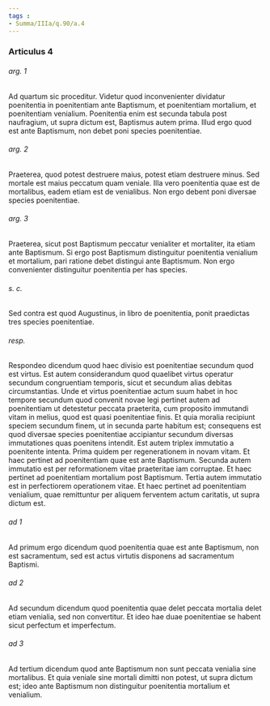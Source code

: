 ```yaml
---
tags : 
- Summa/IIIa/q.90/a.4
---
```


### Articulus 4

###### arg. 1
Ad quartum sic proceditur. Videtur quod inconvenienter dividatur poenitentia in poenitentiam ante Baptismum, et poenitentiam mortalium, et poenitentiam venialium. Poenitentia enim est secunda tabula post naufragium, ut supra dictum est, Baptismus autem prima. Illud ergo quod est ante Baptismum, non debet poni species poenitentiae.

###### arg. 2
Praeterea, quod potest destruere maius, potest etiam destruere minus. Sed mortale est maius peccatum quam veniale. Illa vero poenitentia quae est de mortalibus, eadem etiam est de venialibus. Non ergo debent poni diversae species poenitentiae.

###### arg. 3
Praeterea, sicut post Baptismum peccatur venialiter et mortaliter, ita etiam ante Baptismum. Si ergo post Baptismum distinguitur poenitentia venialium et mortalium, pari ratione debet distingui ante Baptismum. Non ergo convenienter distinguitur poenitentia per has species.

###### s. c.
Sed contra est quod Augustinus, in libro de poenitentia, ponit praedictas tres species poenitentiae.

###### resp.
Respondeo dicendum quod haec divisio est poenitentiae secundum quod est virtus. Est autem considerandum quod quaelibet virtus operatur secundum congruentiam temporis, sicut et secundum alias debitas circumstantias. Unde et virtus poenitentiae actum suum habet in hoc tempore secundum quod convenit novae legi pertinet autem ad poenitentiam ut detestetur peccata praeterita, cum proposito immutandi vitam in melius, quod est quasi poenitentiae finis. Et quia moralia recipiunt speciem secundum finem, ut in secunda parte habitum est; consequens est quod diversae species poenitentiae accipiantur secundum diversas immutationes quas poenitens intendit. Est autem triplex immutatio a poenitente intenta. Prima quidem per regenerationem in novam vitam. Et haec pertinet ad poenitentiam quae est ante Baptismum. Secunda autem immutatio est per reformationem vitae praeteritae iam corruptae. Et haec pertinet ad poenitentiam mortalium post Baptismum. Tertia autem immutatio est in perfectiorem operationem vitae. Et haec pertinet ad poenitentiam venialium, quae remittuntur per aliquem ferventem actum caritatis, ut supra dictum est.

###### ad 1
Ad primum ergo dicendum quod poenitentia quae est ante Baptismum, non est sacramentum, sed est actus virtutis disponens ad sacramentum Baptismi.

###### ad 2
Ad secundum dicendum quod poenitentia quae delet peccata mortalia delet etiam venialia, sed non convertitur. Et ideo hae duae poenitentiae se habent sicut perfectum et imperfectum.

###### ad 3
Ad tertium dicendum quod ante Baptismum non sunt peccata venialia sine mortalibus. Et quia veniale sine mortali dimitti non potest, ut supra dictum est; ideo ante Baptismum non distinguitur poenitentia mortalium et venialium.

